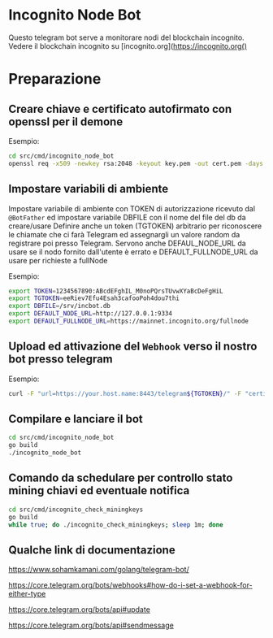 # Incognito Node Bot

Questo telegram bot serve a monitorare nodi del blockchain incognito. Vedere il blockchain incognito su [incognito.org](https://incognito.org()


# Preparazione

## Creare chiave e certificato autofirmato con openssl per il demone

Esempio:

```bash
cd src/cmd/incognito_node_bot
openssl req -x509 -newkey rsa:2048 -keyout key.pem -out cert.pem -days 3560 -subj '/C=IT/O=Organizzazione/CN=your.host.name' -addext 'subjectAltName=IP:PUB.LIC.IP.ADDR,DNS:your.host.name' -nodes
```
## Impostare variabili di ambiente
Impostare variabile di ambiente con TOKEN di autorizzazione ricevuto dal `@BotFather` ed impostare variabile DBFILE con il nome del file del db da creare/usare
Definire anche un token (TGTOKEN) arbitrario per riconoscere le chiamate che ci farà Telegram ed assegnargli un valore random da registrare poi presso Telegram.
Servono anche DEFAUL_NODE_URL da usare se il nodo fornito dall'utente è errato 
e DEFAULT_FULLNODE_URL da usare per richieste a fullNode

Esempio:

```bash
export TOKEN=1234567890:ABcdEFghIL_M0noPQrsTUvwXYaBcDeFgHiL
export TGTOKEN=eeRiev7Efu4Esah3cafooPoh4dou7thi
export DBFILE=/srv/incbot.db
export DEFAULT_NODE_URL=http://127.0.0.1:9334
export DEFAULT_FULLNODE_URL=https://mainnet.incognito.org/fullnode
```

## Upload ed attivazione del `Webhook` verso il nostro bot presso telegram 

Esempio:

```bash
curl -F "url=https://your.host.name:8443/telegram${TGTOKEN}/" -F "certificate=@cert.pem" https://api.telegram.org/bot${TOKEN}/setWebhook
```

## Compilare e lanciare il bot

```bash
cd src/cmd/incognito_node_bot
go build
./incognito_node_bot
```

## Comando da schedulare per controllo stato mining chiavi ed eventuale notifica

```bash
cd src/cmd/incognito_check_miningkeys
go build
while true; do ./incognito_check_miningkeys; sleep 1m; done
```


## Qualche link di documentazione

https://www.sohamkamani.com/golang/telegram-bot/

https://core.telegram.org/bots/webhooks#how-do-i-set-a-webhook-for-either-type

https://core.telegram.org/bots/api#update

https://core.telegram.org/bots/api#sendmessage


